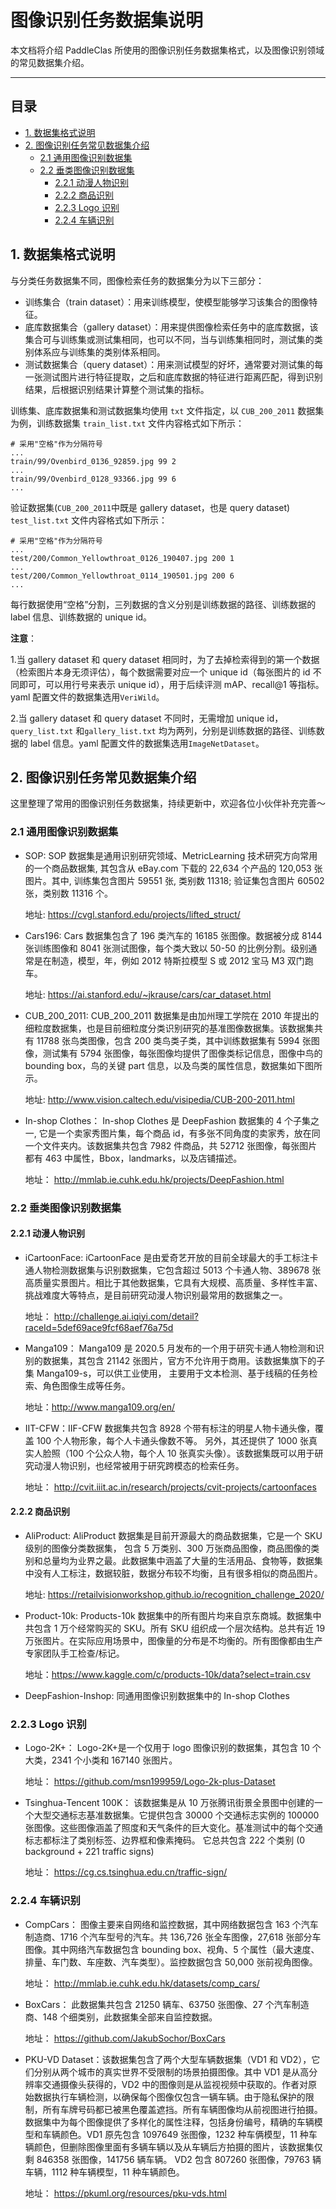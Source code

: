# 图像识别任务数据集说明

本文档将介绍 PaddleClas 所使用的图像识别任务数据集格式，以及图像识别领域的常见数据集介绍。

---


## 目录

- [1. 数据集格式说明](#1)
- [2. 图像识别任务常见数据集介绍](#2)
    - [2.1 通用图像识别数据集](#2.1)
    - [2.2 垂类图像识别数据集](#2.2)
        - [2.2.1 动漫人物识别](#2.2.1)
        - [2.2.2 商品识别](#2.2.2)
        - [2.2.3 Logo 识别](#2.2.3)
        - [2.2.4 车辆识别](#2.2.4)


<a name="1"></a>
## 1. 数据集格式说明

与分类任务数据集不同，图像检索任务的数据集分为以下三部分：

* 训练集合（train dataset）：用来训练模型，使模型能够学习该集合的图像特征。
* 底库数据集合（gallery dataset）：用来提供图像检索任务中的底库数据，该集合可与训练集或测试集相同，也可以不同，当与训练集相同时，测试集的类别体系应与训练集的类别体系相同。
* 测试数据集合（query dataset）：用来测试模型的好坏，通常要对测试集的每一张测试图片进行特征提取，之后和底库数据的特征进行距离匹配，得到识别结果，后根据识别结果计算整个测试集的指标。

训练集、底库数据集和测试数据集均使用 `txt` 文件指定，以 `CUB_200_2011` 数据集为例，训练数据集 `train_list.txt` 文件内容格式如下所示：

```shell
# 采用"空格"作为分隔符号
...
train/99/Ovenbird_0136_92859.jpg 99 2
...
train/99/Ovenbird_0128_93366.jpg 99 6
...
```

验证数据集(`CUB_200_2011`中既是 gallery dataset，也是 query dataset) `test_list.txt` 文件内容格式如下所示：

```shell
# 采用"空格"作为分隔符号
...
test/200/Common_Yellowthroat_0126_190407.jpg 200 1
...
test/200/Common_Yellowthroat_0114_190501.jpg 200 6
...
```

每行数据使用“空格”分割，三列数据的含义分别是训练数据的路径、训练数据的 label 信息、训练数据的 unique id。

**注意**：

1.当 gallery dataset 和 query dataset 相同时，为了去掉检索得到的第一个数据（检索图片本身无须评估），每个数据需要对应一个 unique id（每张图片的 id 不同即可，可以用行号来表示 unique id），用于后续评测 mAP、recall@1 等指标。yaml 配置文件的数据集选用`VeriWild`。

2.当 gallery dataset 和 query dataset 不同时，无需增加 unique id，`query_list.txt` 和`gallery_list.txt` 均为两列，分别是训练数据的路径、训练数据的 label 信息。yaml 配置文件的数据集选用`ImageNetDataset`。

<a name="2"></a>
## 2. 图像识别任务常见数据集介绍

这里整理了常用的图像识别任务数据集，持续更新中，欢迎各位小伙伴补充完善～

<a name="2.1"></a>
### 2.1 通用图像识别数据集
- SOP: SOP 数据集是通用识别研究领域、MetricLearning 技术研究方向常用的一个商品数据集, 其包含从 eBay.com 下载的 22,634 个产品的 120,053 张图片。其中, 训练集包含图片 59551 张, 类别数 11318; 验证集包含图片 60502 张，类别数 11316 个。

    地址: https://cvgl.stanford.edu/projects/lifted_struct/

- Cars196:
Cars 数据集包含了 196 类汽车的 16185 张图像。数据被分成 8144 张训练图像和 8041 张测试图像，每个类大致以 50-50 的比例分割。级别通常是在制造，模型，年，例如 2012 特斯拉模型 S 或 2012 宝马 M3 双门跑车。

    地址: https://ai.stanford.edu/~jkrause/cars/car_dataset.html
- CUB_200_2011: CUB_200_2011 数据集是由加州理工学院在 2010 年提出的细粒度数据集，也是目前细粒度分类识别研究的基准图像数据集。该数据集共有 11788 张鸟类图像，包含 200 类鸟类子类，其中训练数据集有 5994 张图像，测试集有 5794 张图像，每张图像均提供了图像类标记信息，图像中鸟的 bounding box，鸟的关键 part 信息，以及鸟类的属性信息，数据集如下图所示。

    地址: http://www.vision.caltech.edu/visipedia/CUB-200-2011.html

- In-shop Clothes： In-shop Clothes 是 DeepFashion 数据集的 4 个子集之一, 它是一个卖家秀图片集，每个商品 id，有多张不同角度的卖家秀，放在同一个文件夹内。该数据集共包含 7982 件商品，共 52712 张图像，每张图片都有 463 中属性，Bbox，landmarks，以及店铺描述。

    地址： http://mmlab.ie.cuhk.edu.hk/projects/DeepFashion.html

<a name="2.2"></a>
### 2.2 垂类图像识别数据集

<a name="2.2.1"></a>
#### 2.2.1 动漫人物识别
+ iCartoonFace: iCartoonFace 是由爱奇艺开放的目前全球最大的手工标注卡通人物检测数据集与识别数据集，它包含超过 5013 个卡通人物、389678 张高质量实景图片。相比于其他数据集，它具有大规模、高质量、多样性丰富、挑战难度大等特点，是目前研究动漫人物识别最常用的数据集之一。

    地址： http://challenge.ai.iqiyi.com/detail?raceId=5def69ace9fcf68aef76a75d

+ Manga109： Manga109 是 2020.5 月发布的一个用于研究卡通人物检测和识别的数据集，其包含 21142 张图片，官方不允许用于商用。该数据集旗下的子集 Manga109-s，可以供工业使用， 主要用于文本检测、基于线稿的任务检索、角色图像生成等任务。

    地址：http://www.manga109.org/en/

+ IIT-CFW：IIF-CFW 数据集共包含 8928 个带有标注的明星人物卡通头像，覆盖 100 个人物形象，每个人卡通头像数不等。 另外，其还提供了 1000 张真实人脸照（100 个公众人物，每个人 10 张真实头像）。该数据集既可以用于研究动漫人物识别，也经常被用于研究跨模态的检索任务。

    地址： http://cvit.iiit.ac.in/research/projects/cvit-projects/cartoonfaces

<a name="2.2.2"></a>
#### 2.2.2 商品识别
+ AliProduct: AliProduct 数据集是目前开源最大的商品数据集，它是一个 SKU 级别的图像分类数据集， 包含 5 万类别、300 万张商品图像，商品图像的类别和总量均为业界之最。此数据集中涵盖了大量的生活用品、食物等，数据集中没有人工标注，数据较脏，数据分布较不均衡，且有很多相似的商品图片。

    地址:  https://retailvisionworkshop.github.io/recognition_challenge_2020/

+ Product-10k: Products-10k 数据集中的所有图片均来自京东商城。数据集中共包含 1 万个经常购买的 SKU。所有 SKU 组织成一个层次结构。总共有近 19 万张图片。在实际应用场景中，图像量的分布是不均衡的。所有图像都由生产专家团队手工检查/标记。

    地址：https://www.kaggle.com/c/products-10k/data?select=train.csv

+ DeepFashion-Inshop:  同通用图像识别数据集中的 In-shop Clothes

<a name="2.2.3"></a>
### 2.2.3 Logo 识别
+ Logo-2K+： Logo-2K+是一个仅用于 logo 图像识别的数据集，其包含 10 个大类，2341 个小类和 167140 张图片。

    地址： https://github.com/msn199959/Logo-2k-plus-Dataset

+ Tsinghua-Tencent 100K： 该数据集是从 10 万张腾讯街景全景图中创建的一个大型交通标志基准数据集。它提供包含 30000 个交通标志实例的 100000 张图像。这些图像涵盖了照度和天气条件的巨大变化。基准测试中的每个交通标志都标注了类别标签、边界框和像素掩码。 它总共包含 222 个类别 (0 background + 221 traffic signs)

    地址： https://cg.cs.tsinghua.edu.cn/traffic-sign/
<a name="2.2.4"></a>
### 2.2.4 车辆识别
+ CompCars： 图像主要来自网络和监控数据，其中网络数据包含 163 个汽车制造商、1716 个汽车型号的汽车。共 136,726 张全车图像，27,618 张部分车图像。其中网络汽车数据包含 bounding box、视角、5 个属性（最大速度、排量、车门数、车座数、汽车类型）。监控数据包含 50,000 张前视角图像。

    地址： http://mmlab.ie.cuhk.edu.hk/datasets/comp_cars/

+ BoxCars： 此数据集共包含 21250 辆车、63750 张图像、27 个汽车制造商、148 个细类别，此数据集全部来自监控数据。

    地址： https://github.com/JakubSochor/BoxCars

+ PKU-VD Dataset：该数据集包含了两个大型车辆数据集（VD1 和 VD2），它们分别从两个城市的真实世界不受限制的场景拍摄图像。其中 VD1 是从高分辨率交通摄像头获得的，VD2 中的图像则是从监视视频中获取的。作者对原始数据执行车辆检测，以确保每个图像仅包含一辆车辆。由于隐私保护的限制，所有车牌号码都已被黑色覆盖遮挡。所有车辆图像均从前视图进行拍摄。 数据集中为每个图像提供了多样化的属性注释，包括身份编号，精确的车辆模型和车辆颜色。VD1 原先包含 1097649 张图像，1232 种车俩模型，11 种车辆颜色，但删除图像里面有多辆车辆以及从车辆后方拍摄的图片，该数据集仅剩 846358 张图像，141756 辆车辆。 VD2 包含 807260 张图像，79763 辆车辆，1112 种车辆模型，11 种车辆颜色。

    地址： https://pkuml.org/resources/pku-vds.html

